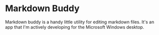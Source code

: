 # Markdown Buddy

Markdown buddy is a handy little utility for editing markdown files. It's an app that I'm actively developing for the Microsoft Windows desktop. 